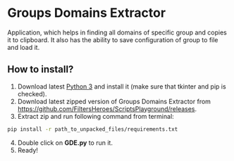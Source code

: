 # Groups Domains Extractor

Application, which helps in finding all domains of specific group and copies it to clipboard. It also has the ability to save configuration of group to file and load it.

## How to install?
1. Download latest [Python 3](https://www.python.org/downloads/) and install it (make sure that tkinter and pip is checked).
2. Download latest zipped version of Groups Domains Extractor from https://github.com/FiltersHeroes/ScriptsPlayground/releases.
3. Extract zip and run following command from terminal:
```bash
pip install -r path_to_unpacked_files/requirements.txt
```
4. Double click on **GDE.py** to run it.
5. Ready!
